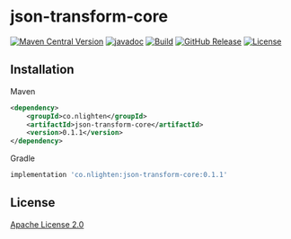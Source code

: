 # json-transform-core

[![Maven Central Version](https://img.shields.io/maven-central/v/co.nlighten/json-transform-core)](https://central.sonatype.com/artifact/co.nlighten/json-transform-core)
[![javadoc](https://javadoc.io/badge2/co.nlighten/json-transform-core/javadoc.svg)](https://javadoc.io/doc/co.nlighten/json-transform-core)
[![Build](https://github.com/nlighten-oss/json-transform-core/actions/workflows/ci.yml/badge.svg?branch=main)](https://github.com/nlighten-oss/json-transform-core/actions/workflows/ci.yml)
[![GitHub Release](https://img.shields.io/github/v/release/nlighten-oss/json-transform-core)](https://github.com/nlighten-oss/json-transform-core/releases)
[![License](https://img.shields.io/github/license/nlighten-oss/json-transform-core)](./LICENSE)


## Installation

Maven
```xml
<dependency>
    <groupId>co.nlighten</groupId>
    <artifactId>json-transform-core</artifactId>
    <version>0.1.1</version>
</dependency>
```

Gradle
```groovy
implementation 'co.nlighten:json-transform-core:0.1.1'
```

## License

[Apache License 2.0](./LICENSE)